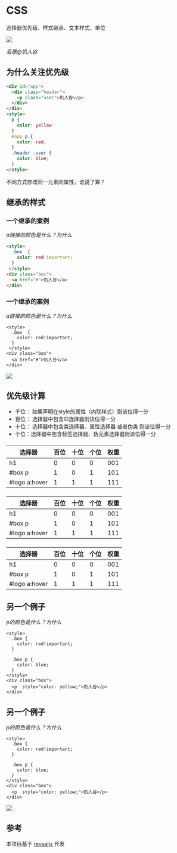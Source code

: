 
# CSS
选择器优先级、样式继承、文本样式、单位

![](https://imgs.xiedaimala.com/LIjzPBygsVKz98q2eojsADUuyrxX1fUz/%25E9%25A5%25A5%25E4%25BA%25BA%25E8%25B0%25B7%2520logo.png)   <!-- .element: style="height:100px; " --> 


*若愚@饥人谷*


## 为什么关注优先级 

```html [7-9|10-12|12-15]
<div id="app">
  <div class="header">
    <p class="user">饥人谷</p>
  </div>
</div> 
<style>
  p {
    color: yellow
  }
  #app p {
    color: red;
  }
  .header .user {
    color: blue;
  }
</style>
```

不同方式修改同一元素同属性，谁说了算？ <!-- .element:  class="fragment" --> 

## 继承的样式


### 一个继承的案例
<!-- .slide: data-auto-animate -->
*a链接的<yellow>颜色</yellow>是什么？为什么*

```html
<style>
  .box  {
    color: red!important;
  }
 </style>
<div class="box">
  <a href="#">饥人谷</a>
</div>
``` 

### 一个继承的案例
<!-- .slide: data-auto-animate  data-background="lightgreen"-->
*a链接的<yellow>颜色</yellow>是什么？为什么*

```html[]
<style>
  .box  {
    color: red!important;
  }
 </style>
<div class="box">
  <a href="#">饥人谷</a>
</div>
```
![](https://imgs.xiedaimala.com/s54CKVIhDkPDdjCVVEkaw9KAFzrzhBV6/WX20230104-163156%402x.png)   <!-- .element: style="height:200px" --> 
 

## 优先级计算
- 千位： 如果声明在style的属性（内联样式）则该位得一分 <!-- .element: class="fragment"  -->
- 百位： 选择器中包含ID选择器则该位得一分 <!-- .element: class="fragment" -->
- 十位： 选择器中包含类选择器、属性选择器 或者伪类 则该位得一分 <!-- .element: class="fragment" -->
- 个位：选择器中包含标签选择器、伪元素选择器则该位得一分  <!-- .element: class="fragment" style="color:yellow"--> 

### 
<!-- .slide: data-auto-animate -->
| 选择器   | 百位 |十位|个位 | 权重  |
| ---     | --- | --- | --- | ---  |
| <yellow>h1<yellow>      | 0   | 0   |  0  | 001  |
| #box p  |  1  | 0   |  1  | 101  | 
|#logo a:hover| 1 | 1 |  1  | 111  |

### 
<!-- .slide: data-auto-animate -->
| 选择器   | 百位 |十位|个位 | 权重  |
| ---     | --- | --- | --- | ---  |
| h1      | 0   | 0   |  0  | 001  |
| <yellow>#box p<yellow>  |  1  | 0   |  1  | 101  | 
|#logo a:hover| 1 | 1 |  1  | 111  |

### 
<!-- .slide: data-auto-animate -->
| 选择器   | 百位 |十位|个位 | 权重  |
| ---     | --- | --- | --- | ---  |
| h1      | 0   | 0   |  0  | 001  |
| #box p  |  1  | 0   |  1  | 101  | 
|<yellow>#logo a:hover<yellow>| 1 | 1 |  1  | 111  |




## 另一个例子
<!-- .slide: data-auto-animate -->
*p的<yellow>颜色</yellow>是什么？为什么*

```html[]
<style>
  .box {
    color: red!important;
  }
  
  .box p {
    color: blue;
  }
</style>
<div class="box">
  <p  style="color: yellow;">饥人谷</p>
</div>
```
 


## 另一个例子
<!-- .slide: data-auto-animate class="column-2"-->

*p的<yellow>颜色</yellow>是什么？为什么*

```html[3-7]
<style>
  .box {
    color: red!important;
  }
  
  .box p {
    color: blue;
  }
</style>
<div class="box">
  <p  style="color: yellow;">饥人谷</p>
</div>
```

![](https://imgs.xiedaimala.com/QX2cB2w92WCtYJQrhKsvItshnz5YvlEJ/WX20230104-170804%402x.png)<!-- .element: style="height:200px;margin-top:20%;" -->

## 参考
本项目基于 [revealjs](https://revealjs.com/) 开发
